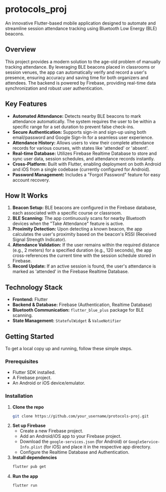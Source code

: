 # protocols_proj

An innovative Flutter-based mobile application designed to automate and streamline session attendance tracking using Bluetooth Low Energy (BLE) beacons.

## Overview

This project provides a modern solution to the age-old problem of manually tracking attendance. By leveraging BLE beacons placed in classrooms or session venues, the app can automatically verify and record a user's presence, ensuring accuracy and saving time for both organizers and attendees. The backend is powered by Firebase, providing real-time data synchronization and robust user authentication.

## Key Features

-   **Automated Attendance:** Detects nearby BLE beacons to mark attendance automatically. The system requires the user to be within a specific range for a set duration to prevent false check-ins.
-   **Secure Authentication:** Supports sign-in and sign-up using both email/password and Google Sign-In for a seamless user experience.
-   **Attendance History:** Allows users to view their complete attendance records for various courses, with states like 'attended' or 'absent'.
-   **Real-time Database:** Utilizes Firebase Realtime Database to store and sync user data, session schedules, and attendance records instantly.
-   **Cross-Platform:** Built with Flutter, enabling deployment on both Android and iOS from a single codebase (currently configured for Android).
-   **Password Management:** Includes a "Forgot Password" feature for easy account recovery.

## How It Works

1.  **Beacon Setup:** BLE beacons are configured in the Firebase database, each associated with a specific course or classroom.
2.  **BLE Scanning:** The app continuously scans for nearby Bluetooth devices when the "Take Attendance" feature is active.
3.  **Proximity Detection:** Upon detecting a known beacon, the app calculates the user's proximity based on the beacon's RSSI (Received Signal Strength Indicator).
4.  **Attendance Validation:** If the user remains within the required distance (e.g., 2 meters) for a specified duration (e.g., 120 seconds), the app cross-references the current time with the session schedule stored in Firebase.
5.  **Record Update:** If an active session is found, the user's attendance is marked as 'attended' in the Firebase Realtime Database.

## Technology Stack

-   **Frontend:** Flutter
-   **Backend & Database:** Firebase (Authentication, Realtime Database)
-   **Bluetooth Communication:** `flutter_blue_plus` package for BLE scanning.
-   **State Management:** `StatefulWidget` & `ValueNotifier`

## Getting Started

To get a local copy up and running, follow these simple steps.

### Prerequisites

-   Flutter SDK installed.
-   A Firebase project.
-   An Android or iOS device/emulator.

### Installation

1.  **Clone the repo**
    ```sh
    git clone https://github.com/your_username/protocols-proj.git
    ```
2.  **Set up Firebase**
    -   Create a new Firebase project.
    -   Add an Android/iOS app to your Firebase project.
    -   Download the `google-services.json` (for Android) or `GoogleService-Info.plist` (for iOS) and place it in the respective app directory.
    -   Configure the Realtime Database and Authentication.
3.  **Install dependencies**
    ```sh
    flutter pub get
    ```
4.  **Run the app**
    ```sh
    flutter run
    ```
